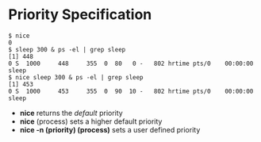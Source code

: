 # Priority Specification

    $ nice
    0
    $ sleep 300 & ps -el | grep sleep
    [1] 448
    0 S  1000     448     355  0  80   0 -   802 hrtime pts/0    00:00:00 sleep
    $ nice sleep 300 & ps -el | grep sleep
    [1] 453
    0 S  1000     453     355  0  90  10 -   802 hrtime pts/0    00:00:00 sleep

- **nice** returns the *default* priority
- **nice** (process) sets a higher default priority
- **nice -n (priority) (process)** sets a user defined priority
